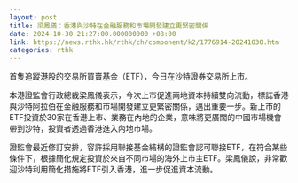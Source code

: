 ```yaml
---
layout: post
title: 梁鳳儀：香港與沙特在金融服務和市場開發建立更緊密關係
date: 2024-10-30 21:27:00.000000000 +08:00
link: https://news.rthk.hk/rthk/ch/component/k2/1776914-20241030.htm
categories: rthk
---
```


首隻追蹤港股的交易所買賣基金（ETF），今日在沙特證券交易所上市。

本港證監會行政總裁梁鳳儀表示，今次上市促進兩地資本持續雙向流動，標誌香港與沙特阿拉伯在金融服務和市場開發建立更緊密關係，邁出重要一步。新上市的ETF投資於30家在香港上市、業務在內地的企業，意味將更廣闊的中國市場機會帶到沙特，投資者透過香港進入內地市場。

證監會最近修訂安排，容許採用聯接基金結構的證監會認可聯接ETF，在符合某些條件下，根據簡化規定投資於來自不同市場的海外上市主ETF。梁鳳儀說，非常歡迎沙特利用簡化措施將ETF引入香港，進一步促進資本流動。
